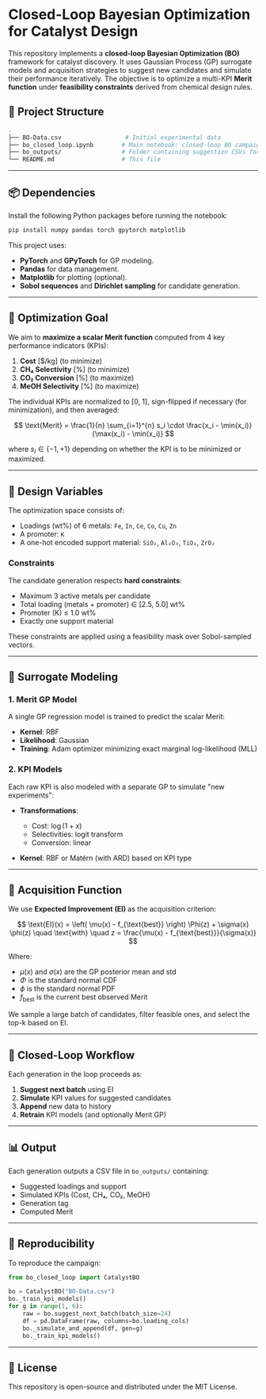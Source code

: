 # Closed-Loop Bayesian Optimization for Catalyst Design

This repository implements a **closed-loop Bayesian Optimization (BO)** framework for catalyst discovery. It uses Gaussian Process (GP) surrogate models and acquisition strategies to suggest new candidates and simulate their performance iteratively. The objective is to optimize a multi-KPI **Merit function** under **feasibility constraints** derived from chemical design rules.

## 📁 Project Structure

```bash
.
├── BO-Data.csv                  # Initial experimental data
├── bo_closed_loop.ipynb        # Main notebook: closed-loop BO campaign
├── bo_outputs/                 # Folder containing suggestion CSVs for each generation
└── README.md                   # This file
```

---

## 📦 Dependencies

Install the following Python packages before running the notebook:

```bash
pip install numpy pandas torch gpytorch matplotlib
```

This project uses:

* **PyTorch** and **GPyTorch** for GP modeling.
* **Pandas** for data management.
* **Matplotlib** for plotting (optional).
* **Sobol sequences** and **Dirichlet sampling** for candidate generation.

---

## 🎯 Optimization Goal

We aim to **maximize a scalar Merit function** computed from 4 key performance indicators (KPIs):

1. **Cost** \[\$/kg] (to minimize)
2. **CH₄ Selectivity** \[%] (to minimize)
3. **CO₂ Conversion** \[%] (to maximize)
4. **MeOH Selectivity** \[%] (to maximize)

The individual KPIs are normalized to \[0, 1], sign-flipped if necessary (for minimization), and then averaged:

$$
\text{Merit} = \frac{1}{n} \sum_{i=1}^{n} s_i \cdot \frac{x_i - \min(x_i)}{\max(x_i) - \min(x_i)}
$$

where $s_i \in \{-1, +1\}$ depending on whether the KPI is to be minimized or maximized.

---

## 🧪 Design Variables

The optimization space consists of:

* Loadings (wt%) of 6 metals: `Fe`, `In`, `Ce`, `Co`, `Cu`, `Zn`
* A promoter: `K`
* A one-hot encoded support material: `SiO₂`, `Al₂O₃`, `TiO₂`, `ZrO₂`

### Constraints

The candidate generation respects **hard constraints**:

* Maximum 3 active metals per candidate
* Total loading (metals + promoter) ∈ \[2.5, 5.0] wt%
* Promoter (K) ≤ 1.0 wt%
* Exactly one support material

These constraints are applied using a feasibility mask over Sobol-sampled vectors.

---

## 🧠 Surrogate Modeling

### 1. **Merit GP Model**

A single GP regression model is trained to predict the scalar Merit:

* **Kernel**: RBF
* **Likelihood**: Gaussian
* **Training**: Adam optimizer minimizing exact marginal log-likelihood (MLL)

### 2. **KPI Models**

Each raw KPI is also modeled with a separate GP to simulate "new experiments":

* **Transformations**:

  * Cost: $\log(1 + x)$
  * Selectivities: logit transform
  * Conversion: linear
* **Kernel**: RBF or Matérn (with ARD) based on KPI type

---

## 🚀 Acquisition Function

We use **Expected Improvement (EI)** as the acquisition criterion:

$$
\text{EI}(x) = \left( \mu(x) - f_{\text{best}} \right) \Phi(z) + \sigma(x) \phi(z)
\quad \text{with} \quad z = \frac{\mu(x) - f_{\text{best}}}{\sigma(x)}
$$

Where:

* $\mu(x)$ and $\sigma(x)$ are the GP posterior mean and std
* $\Phi$ is the standard normal CDF
* $\phi$ is the standard normal PDF
* $f_{\text{best}}$ is the current best observed Merit

We sample a large batch of candidates, filter feasible ones, and select the top-k based on EI.

---

## 🔁 Closed-Loop Workflow

Each generation in the loop proceeds as:

1. **Suggest next batch** using EI
2. **Simulate** KPI values for suggested candidates
3. **Append** new data to history
4. **Retrain** KPI models (and optionally Merit GP)

---

## 📊 Output

Each generation outputs a CSV file in `bo_outputs/` containing:

* Suggested loadings and support
* Simulated KPIs (Cost, CH₄, CO₂, MeOH)
* Generation tag
* Computed Merit

---

## 🧪 Reproducibility

To reproduce the campaign:

```python
from bo_closed_loop import CatalystBO

bo = CatalystBO("BO-Data.csv")
bo._train_kpi_models()
for g in range(1, 6):
    raw = bo.suggest_next_batch(batch_size=24)
    df = pd.DataFrame(raw, columns=bo.loading_cols)
    bo._simulate_and_append(df, gen=g)
    bo._train_kpi_models()
```

---

## 📜 License

This repository is open-source and distributed under the MIT License.
